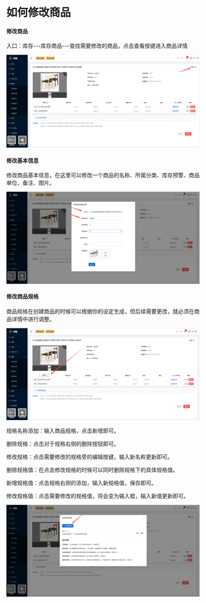# 如何修改商品

#### 修改商品

入口：库存---库存商品---查找需要修改的商品，点击查看按键进入商品详情

![PNG](..\image\库存管理\02-如何修改商品01.jpg)



#### 修改基本信息

修改商品基本信息，在这里可以修改一个商品的名称、所属分类、库存预警、商品单位、备注、图片。

![PNG](..\image\库存管理\02-如何修改商品02.jpg)



#### 修改商品规格

商品规格在创建商品的时候可以根据你的设定生成，但后续需要更改，就必须在商品详情中进行调整。

![PNG](..\image\库存管理\02-如何修改商品03.jpg)



规格名称添加：输入商品规格，点击新增即可。

删除规格：点击对于规格右侧的删除按钮即可。

修改规格：点击需要修改的规格旁的编辑按键，输入新名称更新即可。

删除规格值：在点击修改规格的时候可以同时删除规格下的具体规格值。

新增规格值：点击规格右侧的添加，输入新规格值，保存即可。

修改规格值：点击需要修改的规格值，将会变为输入框，输入新值更新即可。

![PNG](..\image\库存管理\02-如何修改商品04.jpg)